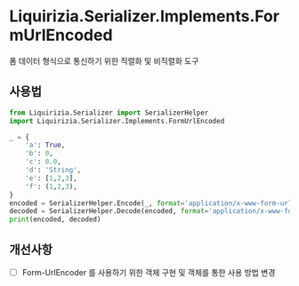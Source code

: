 # Liquirizia.Serializer.Implements.FormUrlEncoded
폼 데이터 형식으로 통신하기 위한 직렬화 및 비직렬화 도구

## 사용법
```python
from Liquirizia.Serializer import SerializerHelper
import Liquirizia.Serializer.Implements.FormUrlEncoded

_ = {
	'a': True,
	'b': 0,
	'c': 0.0,
	'd': 'String',
	'e': [1,2,3],
	'f': (1,2,3),
}
encoded = SerializerHelper.Encode(_, format='application/x-www-form-urlencoded', charset='utf-8')
decoded = SerializerHelper.Decode(encoded, format='application/x-www-form-urlencoded', charset='utf-8')
print(encoded, decoded)
```

## 개선사항
* [ ] Form-UrlEncoder 를 사용하기 위한 객체 구현 및 객체를 통한 사용 방법 변경